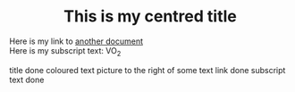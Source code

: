 <h1 align="center">This is my centred title</h1> 

Here is my link to [another document](readme.md)  
Here is my subscript text: VO<sub>2</sub>

title done 
coloured text
picture to the right of some text
link done 
subscript text done 
